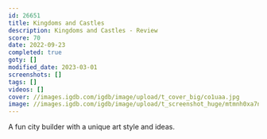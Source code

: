 ```yaml
---
id: 26651
title: Kingdoms and Castles
description: Kingdoms and Castles - Review
score: 70
date: 2022-09-23
completed: true
goty: []
modified_date: 2023-03-01
screenshots: []
tags: []
videos: []
cover: //images.igdb.com/igdb/image/upload/t_cover_big/co1uaa.jpg
image: //images.igdb.com/igdb/image/upload/t_screenshot_huge/mtmnh0xa7nsnv0pvrvtq.jpg
---
```

A fun city builder with a unique art style and ideas.